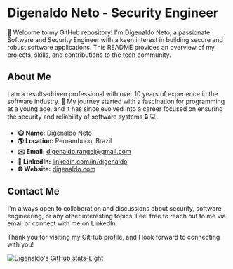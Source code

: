 # Digenaldo Neto - Security Engineer

👋 Welcome to my GitHub repository! I'm Digenaldo Neto, a passionate Software and Security Engineer with a keen interest in building secure and robust software applications. This README provides an overview of my projects, skills, and contributions to the tech community.

## About Me

I am a results-driven professional with over 10 years of experience in the software industry. 💼 My journey started with a fascination for programming at a young age, and it has since evolved into a career focused on ensuring the security and reliability of software systems 🔒 💻.

- **😃 Name:** Digenaldo Neto
- **🌎 Location:** Pernambuco, Brazil
- **✉️ Email:** digenaldo.rangel@gmail.com
- **🔗 LinkedIn:** [linkedin.com/in/digenaldo](https://www.linkedin.com/in/digenaldo/)
- **🌐 Website:** [digenaldo.com](https://digenaldo.com)

## Contact Me

I'm always open to collaboration and discussions about security, software engineering, or any other interesting topics. Feel free to reach out to me via email or connect with me on LinkedIn.

Thank you for visiting my GitHub profile, and I look forward to connecting with you!

[![Digenaldo's GitHub stats-Light](https://github-readme-stats.vercel.app/api?username=digenaldo&show_icons=true&theme=default#gh-light-mode-only)](https://github.com/digenaldo/github-readme-stats#gh-light-mode-only)

